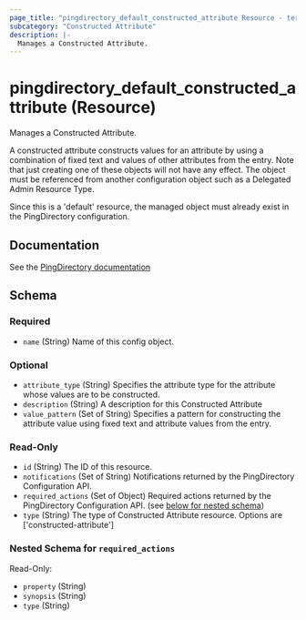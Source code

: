 ```yaml
---
page_title: "pingdirectory_default_constructed_attribute Resource - terraform-provider-pingdirectory"
subcategory: "Constructed Attribute"
description: |-
  Manages a Constructed Attribute.
---
```


# pingdirectory_default_constructed_attribute (Resource)

Manages a Constructed Attribute.

A constructed attribute constructs values for an attribute by using a combination of fixed text and values of other attributes from the entry. Note that just creating one of these objects will not have any effect. The object must be referenced from another configuration object such as a Delegated Admin Resource Type.

Since this is a 'default' resource, the managed object must already exist in the PingDirectory configuration.



## Documentation
See the [PingDirectory documentation](https://docs.pingidentity.com/r/en-us/pingdirectory-93/pd_da_config_attr_search_pingdir_server)

<!-- schema generated by tfplugindocs -->
## Schema

### Required

- `name` (String) Name of this config object.

### Optional

- `attribute_type` (String) Specifies the attribute type for the attribute whose values are to be constructed.
- `description` (String) A description for this Constructed Attribute
- `value_pattern` (Set of String) Specifies a pattern for constructing the attribute value using fixed text and attribute values from the entry.

### Read-Only

- `id` (String) The ID of this resource.
- `notifications` (Set of String) Notifications returned by the PingDirectory Configuration API.
- `required_actions` (Set of Object) Required actions returned by the PingDirectory Configuration API. (see [below for nested schema](#nestedatt--required_actions))
- `type` (String) The type of Constructed Attribute resource. Options are ['constructed-attribute']

<a id="nestedatt--required_actions"></a>
### Nested Schema for `required_actions`

Read-Only:

- `property` (String)
- `synopsis` (String)
- `type` (String)



